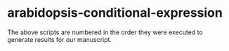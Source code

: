 # arabidopsis-conditional-expression

The above scripts are numbered in the order they were executed to generate results for our manuscript.
